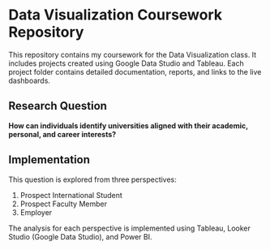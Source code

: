 # Data Visualization Coursework Repository

This repository contains my coursework for the Data Visualization class. It includes projects created using Google Data Studio and Tableau. Each project folder contains detailed documentation, reports, and links to the live dashboards.

## Research Question

**How can individuals identify universities aligned with their academic, personal, and career interests?**

## Implementation

This question is explored from three perspectives:
1. Prospect International Student
2. Prospect Faculty Member
3. Employer

The analysis for each perspective is implemented using Tableau, Looker Studio (Google Data Studio), and Power BI.
